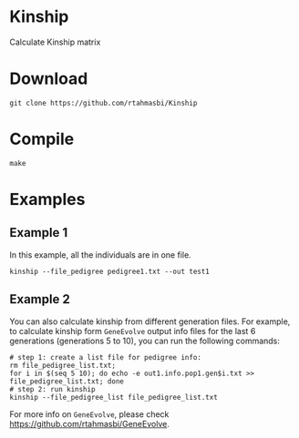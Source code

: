 # Kinship
Calculate Kinship matrix


# Download
    git clone https://github.com/rtahmasbi/Kinship

# Compile
    make


# Examples
## Example 1
In this example, all the individuals are in one file.

    kinship --file_pedigree pedigree1.txt --out test1

## Example 2
You can also calculate kinship from different generation files. For example, to calculate kinship form `GeneEvolve` output info files for the last 6 generations (generations 5 to 10), you can run the following commands:

    # step 1: create a list file for pedigree info:
    rm file_pedigree_list.txt; 
    for i in $(seq 5 10); do echo -e out1.info.pop1.gen$i.txt >> file_pedigree_list.txt; done
    # step 2: run kinship
    kinship --file_pedigree_list file_pedigree_list.txt
  
For more info on `GeneEvolve`, please check https://github.com/rtahmasbi/GeneEvolve.
  

